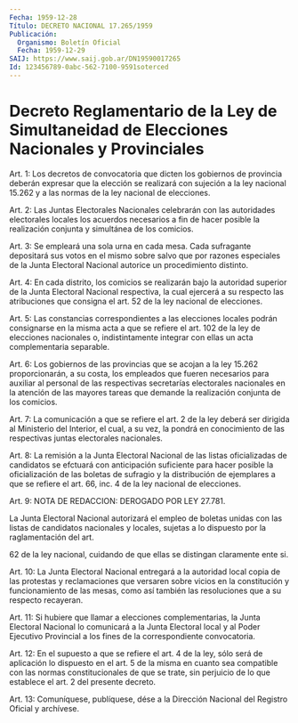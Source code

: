 ```yaml
---
Fecha: 1959-12-28
Título: DECRETO NACIONAL 17.265/1959
Publicación:
  Organismo: Boletín Oficial
  Fecha: 1959-12-29
SAIJ: https://www.saij.gob.ar/DN19590017265
Id: 123456789-0abc-562-7100-9591soterced
---
```

# Decreto Reglamentario de la Ley de Simultaneidad de Elecciones Nacionales y Provinciales

<a id="1"></a>
Art. 1: Los decretos de convocatoria que dicten los gobiernos de provincia deberán expresar que la elección se realizará con sujeción a la ley nacional 15.262 y a las normas de la ley nacional de elecciones.

<a id="2"></a>
Art. 2: Las Juntas Electorales Nacionales celebrarán con las autoridades electorales locales los acuerdos necesarios a fin de hacer posible la realización conjunta y simultánea de los comicios.

<a id="3"></a>
Art. 3: Se empleará una sola urna en cada mesa. Cada sufragante depositará sus votos en el mismo sobre salvo que por razones especiales de la Junta Electoral Nacional autorice un procedimiento distinto.

<a id="4"></a>
Art. 4: En cada distrito, los comicios se realizarán bajo la autoridad superior de la Junta Electoral Nacional respectiva, la cual ejercerá a su respecto las atribuciones que consigna el art. 52 de la ley nacional de elecciones.

<a id="5"></a>
Art. 5: Las constancias correspondientes a las elecciones locales podrán consignarse en la misma acta a que se refiere el art. 102 de la ley de elecciones nacionales o, indistintamente integrar con ellas un acta complementaria separable.

<a id="6"></a>
Art. 6: Los gobiernos de las provincias que se acojan a la ley 15.262 proporcionarán, a su costa, los empleados que fueren necesarios para auxiliar al personal de las respectivas secretarías electorales nacionales en la atención de las mayores tareas que demande la realización conjunta de los comicios.

<a id="7"></a>
Art. 7: La comunicación a que se refiere el art. 2 de la ley deberá ser dirigida al Ministerio del Interior, el cual, a su vez, la pondrá en conocimiento de las respectivas juntas electorales nacionales.

<a id="8"></a>
Art. 8: La remisión a la Junta Electoral Nacional de las listas oficializadas de candidatos se efctuará con anticipación suficiente para hacer posible la oficialización de las boletas de sufragio y la distribución de ejemplares a que se refiere el art. 66, inc. 4 de la ley nacional de elecciones.

<a id="9"></a>
Art. 9: NOTA DE REDACCION: DEROGADO POR LEY 27.781.

La Junta Electoral Nacional autorizará el empleo de boletas unidas con las listas de candidatos nacionales y locales, sujetas a lo dispuesto por la raglamentación del art.

62 de la ley nacional, cuidando de que ellas se distingan claramente ente si.

<a id="10"></a>
Art. 10: La Junta Electoral Nacional entregará a la autoridad local copia de las protestas y reclamaciones que versaren sobre vicios en la constitución y funcionamiento de las mesas, como así también las resoluciones que a su respecto recayeran.

<a id="11"></a>
Art. 11: Si hubiere que llamar a elecciones complementarias, la Junta Electoral Nacional lo comunicará a la Junta Electoral local y al Poder Ejecutivo Provincial a los fines de la correspondiente convocatoria.

<a id="12"></a>
Art. 12: En el supuesto a que se refiere el art. 4 de la ley, sólo será de aplicación lo dispuesto en el art. 5 de la misma en cuanto sea compatible con las normas constitucionales de que se trate, sin perjuicio de lo que establece el art. 2 del presente decreto.

<a id="13"></a>
Art. 13: Comuníquese, publíquese, dése a la Dirección Nacional del Registro Oficial y archívese.